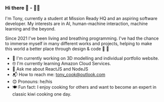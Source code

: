### Hi there 👋 - 👨‍💻

I'm Tony, currently a student at Mission Ready HQ and an aspiring software developer. My interests are in AI, human-machine interaction, machine learning and the beyond.  
  
Since 2021 I've been living and breathing programming. I've had the chance to immerse myself in many different works and projects, helping to make this world a better place through design & code 🌟 💖  
  
    
  
   * 📱  I'm currently working on 3D modelling and individual portfolio website.
   * 🤓 I'm currently learning Amazon Cloud Services.  
   * 💬 Ask me about ReactJS and NodeJS  
   * 📬 How to reach me: tony_cook@outlook.com  
   * 😊 Pronouns: he/his  
   * 🍽️ Fun fact: I enjoy cooking for others and want to become an expert in classic kiwi cooking one day.  
 <br/>
 <br/> 
 <br/>
      
        
